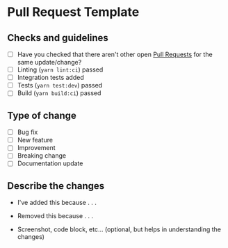 # Pull Request Template

## Checks and guidelines
<!-- Mark your checks with 'x' inside the square brackets -->

* [ ] Have you checked that there aren't other open [Pull Requests](../../pulls) for the same update/change?
* [ ] Linting (`yarn lint:ci`) passed
* [ ] Integration tests added
* [ ] Tests (`yarn test:dev`) passed
* [ ] Build (`yarn build:ci`) passed

<!-- You can erase any part of this template if not applicable to your Pull Request. -->

## Type of change

* [ ] Bug fix
* [ ] New feature
* [ ] Improvement
* [ ] Breaking change
* [ ] Documentation update

## Describe the changes

* I've added this because . . .
* Removed this because . . .

* Screenshot, code block, etc... (optional, but helps in understanding the changes)
